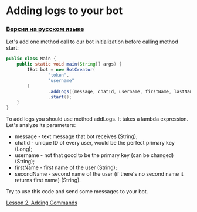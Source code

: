 # Adding logs to your bot

### [Версия на русском языке](tut1_logs_ru.md)

Let's add one method call to our bot initialization before calling method start:

```java
public class Main {
    public static void main(String[] args) {
        IBot bot = new BotCreator(
                "token",
                "username"
        )
                .addLogs((message, chatId, username, firstName, lastName) -> System.out.println(username + ": " + message))
                .start();
    }
}
```

To add logs you should use method addLogs. It takes a lambda expression. 
Let's analyze its parameters:

- message - text message that bot receives (String);
- chatId - unique ID of every user, would be the perfect primary key (Long);
- username - not that good to be the primary key (can be changed) (String);
- firstName - first name of the user (String);
- secondName - second name of the user (if there's no second name it returns first name) (String).

Try to use this code and send some messages to your bot.

[Lesson 2. Adding Commands](tut2_commands.md)
